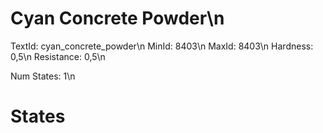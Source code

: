 # Cyan Concrete Powder\n
TextId: cyan_concrete_powder\n
MinId: 8403\n
MaxId: 8403\n
Hardness: 0,5\n
Resistance: 0,5\n

Num States: 1\n
# States
```

```